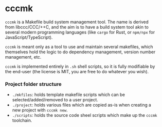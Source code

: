 # cccmk

`cccmk` is a Makefile build system management tool. The name is derived from libccc/CCC/++C, and the aim is to have a build system tool akin to several modern programming languages (like `cargo` for Rust, or `npm/npx` for JavaScript/TypeScript).

`cccmk` is meant only as a tool to use and maintain several makefiles, which themselves hold the logic to do dependency management, version number management, etc.

`cccmk` is implemented entirely in `.sh` shell scripts, so it is fully modifiable by the end-user (the license is MIT, you are free to do whatever you wish).



### Project folder structure

- `./mkfiles`: holds template makefile scripts which can be selected/added/removed to a user project.
- `./project`: holds various files which are copied as-is when creating a new project with `cccmk new`.
- `./scripts`: holds the source code sheel scripts which make up the `cccmk` toolchain.
